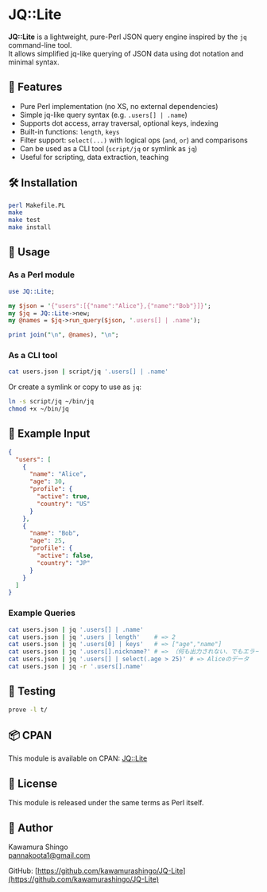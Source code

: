 # JQ::Lite

**JQ::Lite** is a lightweight, pure-Perl JSON query engine inspired by the `jq` command-line tool.  
It allows simplified jq-like querying of JSON data using dot notation and minimal syntax.

## 🔧 Features

- Pure Perl implementation (no XS, no external dependencies)
- Simple jq-like query syntax (e.g. `.users[] | .name`)
- Supports dot access, array traversal, optional keys, indexing
- Built-in functions: `length`, `keys`
- Filter support: `select(...)` with logical ops (`and`, `or`) and comparisons
- Can be used as a CLI tool (`script/jq` or symlink as `jq`)
- Useful for scripting, data extraction, teaching

## 🛠 Installation

```sh
perl Makefile.PL
make
make test
make install
```

## 🚀 Usage

### As a Perl module

```perl
use JQ::Lite;

my $json = '{"users":[{"name":"Alice"},{"name":"Bob"}]}';
my $jq = JQ::Lite->new;
my @names = $jq->run_query($json, '.users[] | .name');

print join("\n", @names), "\n";
```

### As a CLI tool

```bash
cat users.json | script/jq '.users[] | .name'
```

Or create a symlink or copy to use as `jq`:

```bash
ln -s script/jq ~/bin/jq
chmod +x ~/bin/jq
```

## 📘 Example Input

```json
{
  "users": [
    {
      "name": "Alice",
      "age": 30,
      "profile": {
        "active": true,
        "country": "US"
      }
    },
    {
      "name": "Bob",
      "age": 25,
      "profile": {
        "active": false,
        "country": "JP"
      }
    }
  ]
}
```

### Example Queries

```bash
cat users.json | jq '.users[] | .name'
cat users.json | jq '.users | length'    # => 2
cat users.json | jq '.users[0] | keys'   # => ["age","name"]
cat users.json | jq '.users[].nickname?' # => （何も出力されない、でもエラーもなし）
cat users.json | jq '.users[] | select(.age > 25)' # => Aliceのデータ
cat users.json | jq -r '.users[].name'
```

## 🧪 Testing

```sh
prove -l t/
```

## 📦 CPAN

This module is available on CPAN: [JQ::Lite](https://metacpan.org/pod/JQ::Lite)

## 📝 License

This module is released under the same terms as Perl itself.

## 👤 Author

Kawamura Shingo  
[pannakoota1@gmail.com](mailto:pannakoota1@gmail.com)

GitHub: [https://github.com/kawamurashingo/JQ-Lite](https://github.com/kawamurashingo/JQ-Lite)

